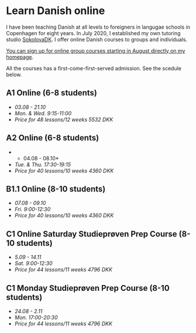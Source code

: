 # Learn Danish online

I have been teaching Danish at all levels to foreigners in langugae schools in Copenhagen for eight years. 
In July 2020, I established my own tutoring studio [SokolovaDK](https://sokolova.dk/online-group-classes-levels-and-schedule). 
I offer online Danish courses to groups and individuals. 

[You can sign up for online group courses starting in August directly on my homepage](https://sokolova.dk/current-courses-for-sign-up).

All the courses has a first-come-first-served admission. See the scedule below. 

## A1 Online (6-8 students) 
   * *03.08 - 21.10*  
   * *Mon. & Wed. 9:15-11:00*  
   * *Price for 48 lessons/12 weeks  5532 DKK*

## A2 Online (6-8 students) 
  * * 04.08 - 08.10*  
  * *Tue. & Thu. 17:30-19:15*
  * *Price for 40 lessons/10 weeks 4360 DKK*
  
## B1.1 Online (8-10 students)
  * *07.08 - 09.10* 
  * *Fri. 9:00-12:30* 
  * *Price for 40 lessons/10 weeks 4360 DKK*

## C1 Online Saturday Studieprøven Prep Course (8-10 students)
  * *5.09 - 14.11* 
  * *Sat. 9:00-12:30* 
  * *Price for 44 lessons/11 weeks 4796 DKK*

## C1 Monday Studieprøven Prep Course (8-10 students) 
  * *24.08 - 2.11*
  * *Mon. 17:00-20:30*
  * *Price for 44 lessons/11 weeks 4796 DKK* 


